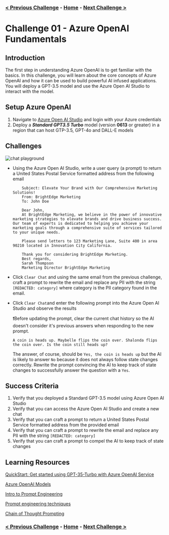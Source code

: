 ### [< Previous Challenge](./Challenge-00.md) - **[Home](../README.md)** - [Next Challenge >](./Challenge-02.md)

# Challenge 01 - Azure OpenAI Fundamentals

## Introduction

The first step in understanding Azure OpenAI is to get familiar with the basics. In this challenge, you will learn about the core concepts of Azure OpenAI and how it can be used to build powerful AI infused applications. You will deploy a GPT-3.5 model and use the Azure Open AI Studio to interact with the model.

## Setup Azure OpenAI

1. Navigate to  [Azure Open AI Studio](https://oai.azure.com) and login with your Azure credentials
2. Deploy a ***Standard GPT3.5 Turbo*** model (version **0613** or greater) in a region that can host GTP-3.5, GPT-4o and DALL-E models

## Challenges

![chat playground](../Resources/images/ch0203.png)

* Using the Azure Open AI Studio, write a user query (a prompt) to return a United States Postal Service formatted address from the following email

    ```text
        Subject: Elevate Your Brand with Our Comprehensive Marketing Solutions! 
        From: BrightEdge Marketing
        To: John Doe

        Dear John,
        At BrightEdge Marketing, we believe in the power of innovative marketing strategies to elevate brands and drive business success. Our team of experts is dedicated to helping you achieve your marketing goals through a comprehensive suite of services tailored to your unique needs.

        Please send letters to 123 Marketing Lane, Suite 400 in area 90210 located in Innovation City California.

        Thank you for considering BrightEdge Marketing.
        Best regards,
        Sarah Thompson 
        Marketing Director BrightEdge Marketing

    ```

* Click `Clear Chat` and using the same email from the previous challenge, craft a prompt to rewrite the email and replace any PII with the string `[REDACTED: category]` where category is the PII category found in the email.

* Click `Clear Chat`and enter the following prompt into the Azure Open AI Studio and observe the results

    :exclamation:Before updating the prompt, clear the current chat history so the AI doesn't consider it's previous answers when responding to the new prompt.

    ```text
    A coin is heads up. Maybelle flips the coin over. Shalonda flips the coin over. Is the coin still heads up? 
    ```

    The answer, of course, should be ```Yes, the coin is heads up``` but the AI is likely to answer ```No``` because it does not always follow state changes correctly.  Rewrite the prompt convincing the AI to keep track of state changes to successfully answer the question with a ```Yes```.

## Success Criteria

1. Verify that you deployed a Standard GPT-3.5 model using Azure Open AI Studio
1. Verify that you can access the Azure Open AI Studio and create a new chat
1. Verify that you can craft a prompt to return a United States Postal Service formatted address from the provided email
1. Verify that you can craft a prompt to rewrite the email and replace any PII with the string `[REDACTED: category]`
1. Verify that you can craft a prompt to compel the AI to keep track of state changes

## Learning Resources

[QuickStart: Get started using GPT-35-Turbo with Azure OpenAI Service](https://learn.microsoft.com/en-us/azure/ai-services/openai/chatgpt-quickstart?tabs=command-line%2Cpython-new&pivots=programming-language-studio)

[Azure OpenAI Models](https://learn.microsoft.com/en-us/azure/ai-services/openai/concepts/models)

[Intro to Prompt Engineering](https://learn.microsoft.com/en-us/azure/ai-services/openai/concepts/prompt-engineering)

[Prompt engineering techniques](https://learn.microsoft.com/en-us/azure/ai-services/openai/concepts/advanced-prompt-engineering?pivots=programming-language-chat-completions#prime-the-output)

[Chain of Thought Prompting](https://learn.microsoft.com/en-us/azure/ai-services/openai/concepts/advanced-prompt-engineering?pivots=programming-language-chat-completions#chain-of-thought-prompting)

### [< Previous Challenge](./Challenge-00.md) - **[Home](../README.md)** - [Next Challenge >](./Challenge-02.md)
